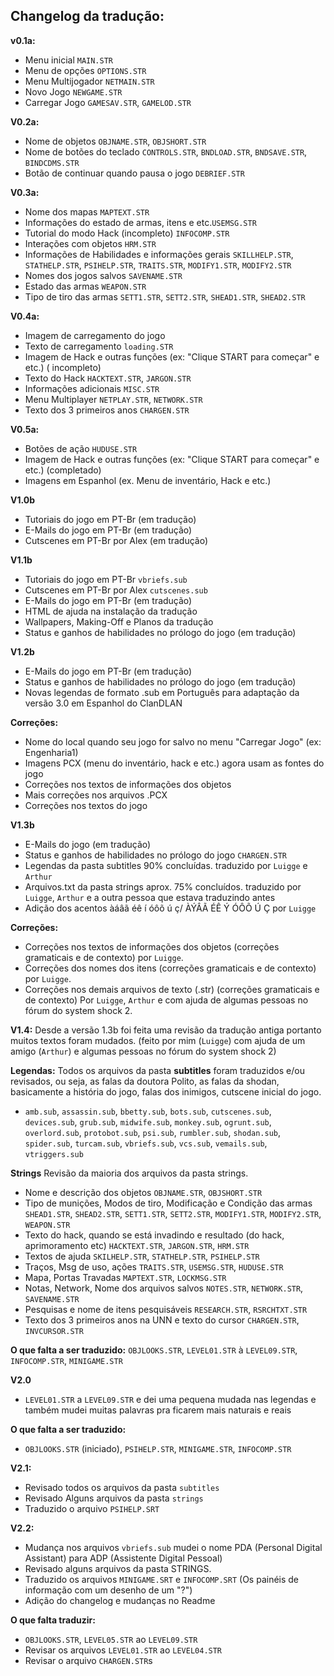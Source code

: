 ## Changelog da tradução:

**v0.1a:**
* Menu inicial `MAIN.STR`
* Menu de opções `OPTIONS.STR`
* Menu Multijogador `NETMAIN.STR` 
* Novo Jogo `NEWGAME.STR`
* Carregar Jogo `GAMESAV.STR`, `GAMELOD.STR` 

**V0.2a:**
* Nome de objetos `OBJNAME.STR`, `OBJSHORT.STR`
* Nome de botões do teclado `CONTROLS.STR`, `BNDLOAD.STR`, `BNDSAVE.STR`, `BINDCDMS.STR`
* Botão de continuar quando pausa o jogo `DEBRIEF.STR`

**V0.3a:**
* Nome dos mapas `MAPTEXT.STR`
* Informações do estado de armas, itens e etc.`USEMSG.STR`
* Tutorial do modo Hack (incompleto) `INFOCOMP.STR`
* Interações com objetos `HRM.STR`
* Informações de Habilidades e informações gerais `SKILLHELP.STR`, `STATHELP.STR`, `PSIHELP.STR`, `TRAITS.STR`, `MODIFY1.STR`, `MODIFY2.STR`
* Nomes dos jogos salvos `SAVENAME.STR`
* Estado das armas `WEAPON.STR`
* Tipo de tiro das armas `SETT1.STR`, `SETT2.STR`, `SHEAD1.STR`, `SHEAD2.STR`

**V0.4a:**
 * Imagem de carregamento do jogo
 * Texto de carregamento `loading.STR`
 * Imagem de Hack e outras funções (ex: "Clique START para começar" e etc.) ( incompleto)
 * Texto do Hack `HACKTEXT.STR`, `JARGON.STR`
 * Informações adicionais `MISC.STR`
 * Menu Multiplayer `NETPLAY.STR`, `NETWORK.STR`
 * Texto dos 3 primeiros anos `CHARGEN.STR`
 

**V0.5a:**
 * Botões de ação `HUDUSE.STR`
 * Imagem de Hack e outras funções (ex: "Clique START para começar" e etc.) (completado)
 * Imagens em Espanhol (ex. Menu de inventário, Hack e etc.)

**V1.0b**
* Tutoriais do jogo em PT-Br (em tradução)
* E-Mails do jogo em PT-Br (em tradução)
* Cutscenes em PT-Br por Alex (em tradução)



**V1.1b**
* Tutoriais do jogo em PT-Br `vbriefs.sub`
* Cutscenes em PT-Br por Alex `cutscenes.sub`
* E-Mails do jogo em PT-Br (em tradução)
* HTML de ajuda na instalação da tradução
* Wallpapers, Making-Off e Planos da tradução
* Status e ganhos de habilidades no prólogo do jogo (em tradução)
 

**V1.2b**
* E-Mails do jogo em PT-Br (em tradução)
* Status e ganhos de habilidades no prólogo do jogo (em tradução)
* Novas legendas de formato .sub em Português para adaptação da versão 3.0 em Espanhol do ClanDLAN

**Correções:**
 * Nome do local quando seu jogo for salvo no menu "Carregar Jogo" (ex: Engenharia1)
 * Imagens PCX (menu do inventário, hack e etc.) agora usam as fontes do jogo
 * Correções nos textos de informações dos objetos
 * Mais correções nos arquivos .PCX
 * Correções nos textos do jogo


**V1.3b**
* E-Mails do jogo (em tradução)
* Status e ganhos de habilidades no prólogo do jogo `CHARGEN.STR`
* Legendas da pasta subtitles 90% concluídas. traduzido por `Luigge` e `Arthur`
* Arquivos.txt da pasta strings aprox. 75% concluídos. traduzido por `Luigge`, `Arthur` e a outra pessoa que estava traduzindo antes
* Adição dos acentos àáâã éê í óôõ ú ç/ ÀÝÂÃ ÉÊ Ý ÓÔÕ Ú Ç por `Luigge`

**Correções:**
* Correções nos textos de informações dos objetos (correções gramaticais e de contexto) por `Luigge`.
* Correções dos nomes dos itens (correções gramaticais e de contexto) por `Luigge`.
* Correções nos demais arquivos de texto (.str) (correções gramaticais e de contexto) Por `Luigge`, `Arthur` e com ajuda de algumas pessoas no fórum do system shock 2.
  
**V1.4:**
 Desde a versão 1.3b foi feita uma revisão da tradução antiga portanto muitos textos foram mudados. (feito por mim (`Luigge`) com ajuda de um amigo (`Arthur`) e algumas pessoas no fórum do system shock 2)

**Legendas:**
Todos os arquivos da pasta **subtitles** foram traduzidos e/ou revisados, ou seja, as falas da doutora Polito, as falas da shodan, basicamente a história do jogo, falas dos inimigos, cutscene inicial do jogo.

* `amb.sub`, `assassin.sub`, `bbetty.sub`, `bots.sub`, `cutscenes.sub`, `devices.sub`, `grub.sub`, `midwife.sub`, `monkey.sub`, `ogrunt.sub`, `overlord.sub`, `protobot.sub`, `psi.sub`, `rumbler.sub`, `shodan.sub`, `spider.sub`, `turcam.sub`, `vbriefs.sub`, `vcs.sub`, `vemails.sub`, `vtriggers.sub` 

**Strings**
Revisão da maioria dos arquivos da pasta strings.

* Nome e descrição dos objetos `OBJNAME.STR`, `OBJSHORT.STR`
* Tipo de munições, Modos de tiro, Modificação e Condição das armas `SHEAD1.STR`, `SHEAD2.STR`, `SETT1.STR`, `SETT2.STR`, `MODIFY1.STR`, `MODIFY2.STR`, `WEAPON.STR`
* Texto do hack, quando se está invadindo e resultado (do hack, aprimoramento etc)  `HACKTEXT.STR`, `JARGON.STR`, `HRM.STR`
* Textos de ajuda `SKILHELP.STR`, `STATHELP.STR`, `PSIHELP.STR`
* Traços, Msg de uso, ações `TRAITS.STR`, `USEMSG.STR`, `HUDUSE.STR`
* Mapa, Portas Travadas `MAPTEXT.STR`, `LOCKMSG.STR`
* Notas, Network, Nome dos arquivos salvos `NOTES.STR`, `NETWORK.STR`, `SAVENAME.STR`
* Pesquisas e nome de itens pesquisáveis `RESEARCH.STR`, `RSRCHTXT.STR`
* Texto dos 3 primeiros anos na UNN e texto do cursor `CHARGEN.STR`, `INVCURSOR.STR` 
 
**O que falta a ser traduzido:**
 `OBJLOOKS.STR`, `LEVEL01.STR` à `LEVEL09.STR`, `INFOCOMP.STR`, `MINIGAME.STR`

**V2.0**
* `LEVEL01.STR` a `LEVEL09.STR` e dei uma pequena mudada nas legendas e também mudei muitas palavras pra ficarem mais naturais e reais

**O que falta a ser traduzido:**
* `OBJLOOKS.STR` (iniciado), `PSIHELP.STR`, `MINIGAME.STR`, `INFOCOMP.STR`

**V2.1:**

* Revisado todos os arquivos da pasta `subtitles`
* Revisado Alguns arquivos da pasta `strings`
* Traduzido o arquivo `PSIHELP.SRT`

**V2.2:**

* Mudança nos arquivos  `vbriefs.sub` mudei o nome PDA (Personal Digital Assistant) para ADP (Assistente Digital Pessoal)
* Revisado alguns arquivos da pasta STRINGS.
* Traduzido os arquivos `MINIGAME.SRT` e `INFOCOMP.SRT` (Os painéis de informação com um desenho de um "?")
* Adição do changelog e mudanças no Readme

**O que falta traduzir:**
* `OBJLOOKS.STR`, `LEVEL05.STR` ao `LEVEL09.STR`
* Revisar os arquivos `LEVEL01.STR` ao `LEVEL04.STR`
* Revisar o arquivo `CHARGEN.STR`s